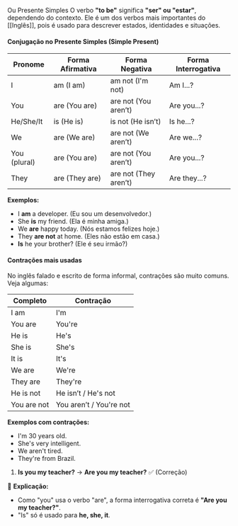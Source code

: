 Ou Presente Simples
O verbo **"to be"** significa **"ser" ou "estar"**, dependendo do contexto. Ele é um dos verbos mais importantes do [[Inglês]], pois é usado para descrever estados, identidades e situações.

#### **Conjugação no Presente Simples (Simple Present)**

| Pronome      | Forma Afirmativa | Forma Negativa        | Forma Interrogativa |
| ------------ | ---------------- | --------------------- | ------------------- |
| I            | am (I am)        | am not (I'm not)      | Am I...?            |
| You          | are (You are)    | are not (You aren’t)  | Are you...?         |
| He/She/It    | is (He is)       | is not (He isn’t)     | Is he...?           |
| We           | are (We are)     | are not (We aren’t)   | Are we...?          |
| You (plural) | are (You are)    | are not (You aren’t)  | Are you...?         |
| They         | are (They are)   | are not (They aren’t) | Are they...?        |
**Exemplos:**
 
- I **am** a developer. (Eu sou um desenvolvedor.)
- She **is** my friend. (Ela é minha amiga.)
- We **are** happy today. (Nós estamos felizes hoje.)
- They **are not** at home. (Eles não estão em casa.)
- **Is** he your brother? (Ele é seu irmão?)

#### **Contrações mais usadas**

No inglês falado e escrito de forma informal, contrações são muito comuns. Veja algumas:

| Completo    | Contração               |
| ----------- | ----------------------- |
| I am        | I'm                     |
| You are     | You're                  |
| He is       | He's                    |
| She is      | She's                   |
| It is       | It's                    |
| We are      | We're                   |
| They are    | They're                 |
| He is not   | He isn’t / He's not     |
| You are not | You aren’t / You're not |
**Exemplos com contrações:**

- I'm 30 years old.
- She's very intelligent.
- We aren't tired.
- They're from Brazil.

1. **Is you my teacher?** → **Are you my teacher?** ✅ (Correção)

📌 **Explicação:**

- Como "you" usa o verbo "are", a forma interrogativa correta é **"Are you my teacher?"**.
- "Is" só é usado para **he, she, it**.